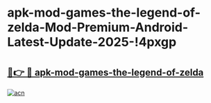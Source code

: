 # apk-mod-games-the-legend-of-zelda-Mod-Premium-Android-Latest-Update-2025-!4pxgp

# <h2><a href="https://ggz69i.esa.edu.pl?title=apk-mod-games-the-legend-of-zelda&ref=4pxgp">🔗👉 🔴 apk-mod-games-the-legend-of-zelda</a></h2>

[![acn](https://github.com/user-attachments/assets/0f9c940e-d8b0-45ae-aac7-cd30a18b3e1c)](https://ggz69i.esa.edu.pl?title=apk-mod-games-the-legend-of-zelda&ref=4pxgp)

